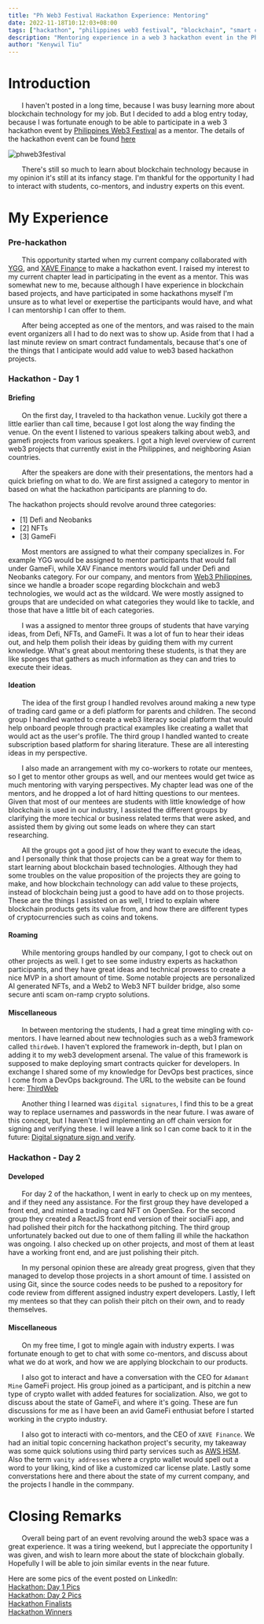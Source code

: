 ```yaml
---
title: "Ph Web3 Festival Hackathon Experience: Mentoring"
date: 2022-11-18T10:12:03+08:00
tags: ["hackathon", "philippines web3 festival", "blockchain", "smart contract", "web3",  "thirdweb", "web3 philippines", "ubx", "ygg", "xave finance"]
description: "Mentoring experience in a web 3 hackathon event in the Philippines"
author: "Kenywil Tiu"
---
```

# Introduction
  
&nbsp;&nbsp;&nbsp;&nbsp;&nbsp;&nbsp; I haven't posted in a long time, because I was busy learning more about blockchain technology for my job. But I decided to add a blog entry today, because I was fortunate enough to be able to participate in a web 3 hackathon event by [Philippines Web3 Festival](https://www.phweb3festival.com/) as a mentor. The details of the hackathon event can be found [here](https://www.phweb3festival.com/events.html)
  
![phweb3festival](/img/phweb3festival/phweb3festival_hackathon.jpg)


&nbsp;&nbsp;&nbsp;&nbsp;&nbsp;&nbsp; There's still so much to learn about blockchain technology because in my opinion it's still at its infancy stage. I'm thankful for the opportunity I had to interact with students, co-mentors, and industry experts on this event. 
  
# My Experience  
  
### Pre-hackathon  
  
&nbsp;&nbsp;&nbsp;&nbsp;&nbsp;&nbsp; This opportunity started when my current company collaborated with [YGG](https://yieldguild.io/), and [XAVE Finance](https://www.xave.co/) to make a hackathon event. I raised my interest to my current chapter lead in participating in the event as a mentor. This was somewhat new to me, because although I have experience in blockchain based projects, and have participated in some hackathons myself I'm unsure as to what level or exepertise the participants would have, and what I can mentorship I can offer to them.  
  
&nbsp;&nbsp;&nbsp;&nbsp;&nbsp;&nbsp; After being accepted as one of the mentors, and was raised to the main event organizers all I had to do next was to show up. Aside from that I had a last minute review on smart contract fundamentals, because that's one of the things that I anticipate would add value to web3 based hackathon projects.  
  
### Hackathon - Day 1
  
#### Briefing  
  
&nbsp;&nbsp;&nbsp;&nbsp;&nbsp;&nbsp; On the first day, I traveled to tha hackathon venue. Luckily got there a little earlier than call time, because I got lost along the way finding the venue. On the event I listened to various speakers talking about web3, and gamefi projects from various speakers. I got a high level overview of current web3 projects that currently exist in the Philippines, and neighboring Asian countries.  
  
&nbsp;&nbsp;&nbsp;&nbsp;&nbsp;&nbsp; After the speakers are done with their presentations, the mentors had a quick briefing on what to do. We are first assigned a category to mentor in based on what the hackathon participants are planning to do. 
  
The hackathon projects should revolve around three categories: 
- [1] Defi and Neobanks
- [2] NFTs
- [3] GameFi 
  
&nbsp;&nbsp;&nbsp;&nbsp;&nbsp;&nbsp; Most mentors are assigned to what their company specializes in. For example YGG would be assigned to mentor participants that would fall under GameFi, while XAV Finance mentors would fall under Defi and Neobanks category. For our company, and mentors from [Web3 Philippines](https://web3philippines.org/), since we handle a broader scope regarding blockchain and web3 technologies, we would act as the wildcard. We were mostly assigned to groups that are undecided on what categories they would like to tackle, and those that have a little bit of each categories.
  
&nbsp;&nbsp;&nbsp;&nbsp;&nbsp;&nbsp; I was a assigned to mentor three groups of students that have varying ideas, from Defi, NFTs, and GameFi. It was a lot of fun to hear their ideas out, and help them polish their ideas by guiding them with my current knowledge. What's great about mentoring these students, is that they are like sponges that gathers as much information as they can and tries to execute their ideas.  

#### Ideation  
  
&nbsp;&nbsp;&nbsp;&nbsp;&nbsp;&nbsp; The idea of the first group I handled revolves around making a new type of trading card game or a defi platform for parents and children. The second group I handled wanted to create a web3 literacy social platform that would help onboard people through practical examples like creating a wallet that would act as the user's profile. The third group I handled wanted to create subscription based platform for sharing literature. These are all interesting ideas in my perspective.
  
&nbsp;&nbsp;&nbsp;&nbsp;&nbsp;&nbsp; I also made an arrangement with my co-workers to rotate our mentees, so I get to mentor other groups as well, and our mentees would get twice as much mentoring with varying perspectives. My chapter lead was one of the mentors, and he dropped a lot of hard hitting questions to our mentees. Given that most of our mentees are students with little knowledge of how blockchain is used in our industry, I assisted the different groups by clarifying the more techical or business related terms that were asked, and assisted them by giving out some leads on where they can start researching.  
    
&nbsp;&nbsp;&nbsp;&nbsp;&nbsp;&nbsp; All the groups got a good jist of how they want to execute the ideas, and I personally think that those projects can be a great way for them to start learning about blockchain based technologies. Although they had some troubles on the value proposition of the projects they are going to make, and how blockchain technology can add value to these projects, instead of blockchain being just a good to have add on to those projects. These are the things I assisted on as well, I tried to explain where blockchain products gets its value from, and how there are different types of cryptocurrencies such as coins and tokens.  

#### Roaming  

&nbsp;&nbsp;&nbsp;&nbsp;&nbsp;&nbsp; While mentoring groups handled by our company, I got to check out on other projects as well. I get to see some industry experts as hackathon participants, and they have great ideas and technical prowess to create a nice MVP in a short amount of time. Some notable projects are personalized AI generated NFTs, and a Web2 to Web3 NFT builder bridge, also some secure anti scam on-ramp crypto solutions.   
  
#### Miscellaneous  
  
&nbsp;&nbsp;&nbsp;&nbsp;&nbsp;&nbsp; In between mentoring the students, I had a great time mingling with co-mentors. I have learned about new technologies such as a web3 framework called `thirdweb`. I haven't explored the framework in-depth, but I plan on adding it to my web3 development arsenal. The value of this framework is supposed to make deploying smart contracts quicker for developers. In exchange I shared some of my knowledge for DevOps best practices, since I come from a DevOps background. The URL to the website can be found here: [ThirdWeb](https://thirdweb.com/)
  
&nbsp;&nbsp;&nbsp;&nbsp;&nbsp;&nbsp; Another thing I learned was `digital signatures`, I find this to be a great way to replace usernames and passwords in the near future. I was aware of this concept, but I haven't tried implementing an off chain version for signing and verifying these. I will leave a link so I can come back to it in the future: [Digital signature sign and verify](https://cryptomarketpool.com/how-to-sign-verify-an-ethereum-message-off-chain/). 
    
### Hackathon - Day 2

#### Developed  
  
&nbsp;&nbsp;&nbsp;&nbsp;&nbsp;&nbsp; For day 2 of the hackathon, I went in early to check up on my mentees, and if they need any assistance. For the first group they have developed a front end, and minted a trading card NFT on OpenSea. For the second group they created a ReactJS front end version of their socialFi app, and had polished their pitch for the hackathong pitching. The third group unfortunately backed out due to one of them falling ill while the hackathon was ongoing. I also checked up on other projects, and most of them at least have a working front end, and are just polishing their pitch. 
  
&nbsp;&nbsp;&nbsp;&nbsp;&nbsp;&nbsp; In my personal opinion these are already great progress, given that they managed to develop those projects in a short amount of time. I assisted on using Git, since the source codes needs to be pushed to a repository for code review from different assigned industry expert developers. Lastly, I left my mentees so that they can polish their pitch on their own, and to ready themselves. 

#### Miscellaneous  

&nbsp;&nbsp;&nbsp;&nbsp;&nbsp;&nbsp; On my free time, I got to mingle again with industry experts. I was fortunate enough to get to chat with some co-mentors, and discuss about what we do at work, and how we are applying blockchain to our products. 

&nbsp;&nbsp;&nbsp;&nbsp;&nbsp;&nbsp; I also got to interact and have a conversation with the CEO for `Adamant Mine` GameFi project. His group joined as a participant, and is pitchin a new type of crypto wallet with added features for socialization. Also, we got to discuss about the state of GameFi, and where it's going. These are fun discussions for me as I have been an avid GameFi enthusiat before I started working in the crypto industry. 

&nbsp;&nbsp;&nbsp;&nbsp;&nbsp;&nbsp; I also got to interacti with co-mentors, and the CEO of `XAVE Finance`. We had an initial topic concerning hackathon project's security, my takeaway was some quick solutions using third party services such as [AWS HSM](https://aws.amazon.com/cloudhsm/). Also the term `vanity addresses` where a crypto wallet would spell out a word to your liking, kind of like a customized car license plate. Lastly some converstations here and there about the state of my current company, and the projects I handle in the commpany. 
  
  
# Closing Remarks  
  
&nbsp;&nbsp;&nbsp;&nbsp;&nbsp;&nbsp; Overall being part of an event revolving around the web3 space was a great experience. It was a tiring weekend, but I appreciate the opportunity I was given, and wish to learn more about the state of blockchain globally. Hopefully I will be able to join similar events in the near future. 
  
Here are some pics of the event posted on LinkedIn:  
[Hackathon: Day 1 Pics](https://www.linkedin.com/posts/ubx-philippines_metaverse-activity-6997087757877604352-STMI)  
[Hackathon: Day 2 Pics](https://www.linkedin.com/posts/ubx-philippines_metaverse-hackathon-web3-activity-6997480656574324736-B8ld)  
[Hackathon Finalists](https://www.linkedin.com/posts/ubx-philippines_web3-hackathon-activity-6997882141971820544-qeX8)  
[Hackathon Winners](https://www.linkedin.com/posts/ubx-philippines_web3-hackathon-activity-6998983445444014080-UNT1)